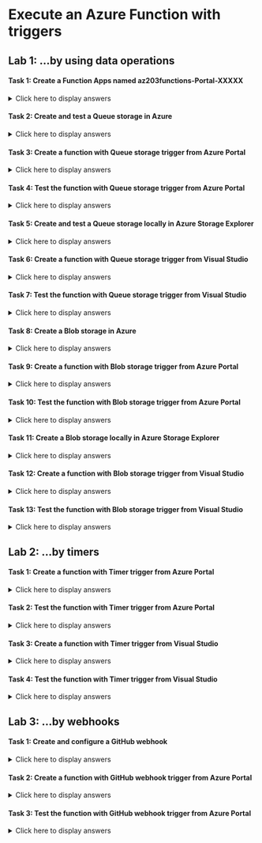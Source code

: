 # Execute an Azure Function with triggers

## Lab 1: …by using data operations

#### Task 1: Create a Function Apps named az203functions-Portal-XXXXX

<details>
<summary>Click here to display answers</summary>

1. In [**Azure Portal**](https://portal.azure.com), in the **Favorites** menu, click **App Services**

1. Click on the button **Add**

1. In the **Marketplace** blade, click **Function App**

1. Click **Create**

1. In the **Function App** blade, under **App name**, replace XXXXX by a unique name and type *az203functions-Portal-XXXXX*

1. Under **Subscription**, select your active and valid subscription

1. Under **Resource Group**, select **Use existing**, then select the *az203-rg* resource group

1. Under **OS**, leave the default value to **Windows**

1. Under **Hosting Plan**, leave the default value to **Consumption Plan**

    > **Note:** Hosting plan that defines how resources are allocated to your function app. In the default **Consumption Plan**, resources are added dynamically as required by your functions. In this serverless hosting, you only pay for the time your functions run. When you run in an **App Service Plan**, you must manage the scaling of your function app.

1. Under **Location**, select the nearest location

1. Under **Runtime Stack**, select **.NET**

   > **Note:** Choose a runtime that supports your favorite function programming language. Choose .NET for C# and F# functions.

1. Under **Storage**, select **Use existing**, then select the *az203storageaccountXXXXX* you created in a previous module

1. Under **Application Insights**, select **Disabled**

1. Click **Create**

</details>

#### Task 2: Create and test a Queue storage in Azure

<details>
<summary>Click here to display answers</summary>

1. In [**Azure Portal**](https://portal.azure.com), in the **Favorites** menu, click **Storage accounts**

1. Click *az203storageaccountXXXXX* created in a previous lab

1. In the **Storage account** blade, click **Queues** in the menu

1. In the **Queues** blade, click on the button **Queue** in order to add a new queue

1. In the **Add queue** dialog, under **Queue name**, type *profile-picture-url-queue*

1. In the **Queues** blade, click *profile-picture-url-queue*

1. In the *profile-picture-url-queue* blade, click on the button **Add message**

1. In the **Add message to queue** dialog, under **Message text**, type *Alpha*

1. Click **OK**

1. Repeat the last two steps to add the messages *Beta* and *Omega*

1. In the *profile-picture-url-queue* blade, check that the messages has been added to the queue

1. Select the message *Beta*

1. Click on the button **Dequeue message**

1. In the **Dequeue first message** dialog, click **Yes**

    The message *Alpha* will be removed from the queue. 
    
    > **Note:** A queue is first in, first-out.

1. Click on the button **Clear queue**

1. In the **Dequeue all messages** dialog, click **Yes**

    All the messages should be removed from the queue.

</details>

#### Task 3: Create a function with Queue storage trigger from Azure Portal

<details>
<summary>Click here to display answers</summary>

1. Go to the *az203functions-Portal-XXXXX* **Function App** 

1. Click **Functions**

1. Click **New function**

1. Select **Azure Queue Storage trigger**

1. In the **Extensions not Installed** dialog, click **Install**

1. In the **Extensions Installation Succeeded** dialog, click **Continue**

1. In the **New Function** dialog, under **Name**, type *DownloadPictureFromUrl*

1. Under **Queue name**, type *profile-picture-url-queue*

1. Under **Storage account connection**, click **new**

1. In the **Storage Account** blade, select *az203storageaccountXXXXX*

1. Click **Create**

</details>

#### Task 4: Test the function with Queue storage trigger from Azure Portal

<details>
<summary>Click here to display answers</summary>

1. Open a new tab and navigate to [**Azure Portal**](https://portal.azure.com), in the **Favorites** menu, click **Storage accounts** and select *az203storageaccountXXXXX*

1. Click **Queues** and select *profile-picture-url-queue*

1. Go back in the tab with the *DownloadPictureFromUrl* blade, click **Run**

    The **Request body** displays the message sent to the queue. The **Logs** displays the information with the message content.

1. Update the **Request body** with the message *testfromFunctionApp* and click **Run**

    The **Logs** should display "C# Queue trigger function processed: testfromFunctionApp"

1. Go to the other tab with the **Queue Storage** blade, and click **Add message**

1. In the **Add message to queue** dialog, under **Message text**, type *testFromQueue*, and click **OK**

1. Click **Refresh**

1. Go back to the tab with the *DownloadPictureFromUrl* blade, check the **Logs**

    The **Logs** should display "C# Queue trigger function processed: testFromQueue"

</details>

#### Task 5: Create and test a Queue storage locally in Azure Storage Explorer

<details>
<summary>Click here to display answers</summary>

1. Start **Microsoft Azure Storage Explorer**

1. Expand **Local & Attached** > **Storage Accounts** > **Emulator - Default Ports (Key)**

1. Right-click **Queues** and select **Create Queue**

1. Type *profile-picture-url-queue*

1. In the *profile-picture-url-queue* tab, click on the button **Add Message**

1. In the **Microsoft Azure Storage Explorer - Add Message** dialog, under **Message text**, type *Alpha*

1. Click **OK**

1. Repeat the last two steps to add the messages *Beta* and *Omega*

1. In the *profile-picture-url-queue* blade, check that the messages has been added to the queue

1. Select the message *Beta*

1. Click on the button **Dequeue Message**

1. In the pop-up dialog, click **Yes**

    The message *Alpha* will be removed from the queue. 
    
    > **Note:** A queue is first in, first-out.

1. Click on the button **Clear Queue**

1. In the pop-up dialog, click **Yes**

    All the messages should be removed from the queue.

1. Click on **Emulator - Default Ports (Key)**

1. In the bottom left, copy and save the **Primary Connection String** value

</details>

#### Task 6: Create a function with Queue storage trigger from Visual Studio

<details>
<summary>Click here to display answers</summary>

1. Start **Visual Studio 2017** and open the *az203functions* solution

1. In the **Solution Explorer**, right-click the *az203functions* project and select **Add** > **New Azure Function...**

1. In the **Add New Item - az203functions** dialog, under **Name**, type *DownloadPictureFromUrl*

1. Click **Add**

1. In the **New Azure Function - DownloadPictureFromUrl** dialog, select **Queue trigger**

1. Under **Connection string setting**, type *az203storageaccountXXXXX_STORAGE*

1. Under **Queue name**, type *profile-picture-url-queue*

1. Click **OK**

    A new file called *DownloadPictureFromUrl.cs* should be created. an error indicates that the **QueueTrigger** attribute could not be found.

1. In the **Solution Explorer**, right-click the *az203functions* project and select**Manage NuGet Packages...**

1. In the **NuGet** tab, click **Browse**

1. Search *Microsoft.Azure.WebJobs.Extensions.Storage*, and select **Microsoft.Azure.WebJobs.Extensions.Storage**

1. Click **Install**, and in the **License Acceptance** dialog, click **I Accept**

1. Close the **NuGet** tab
    
    In the *DownloadPictureFromUrl.cs* file, the **QueueTrigger** attribute sould be resolved.

1. In the **Solution Explorer**, open the **local.settings.json**

1. In the **View** menu, open **Cloud Explorer**, expand **(Local)** > **Storage Accounts** > **(Development) (Key)**, then select Properties and copy the Primary Connection String value.

1. In the **local.settings.json** file, under **Values** section, add a setting called *az203storageaccountXXXXX_STORAGE* and paste the **Primary Connection String** copied during the previous task

</details>

#### Task 7: Test the function with Queue storage trigger from Visual Studio

<details>
<summary>Click here to display answers</summary>

1. Click the **Debug** menu, and select **Start Debugging**

    > **Warning!** If an exception is raised, make sure that the time displayed in the console matches the one on your local machine. If not, adjust the time in your computer (usually **(UTC) Coordinated Universal Time**)

1. Go back to **Microsoft Azure Storage Explorer**, select the queue *profile-picture-url-queue* and add a message with the text *testFromLocal*

    The message should be added to the queue

1. Click the **Refresh** button

    The queue should be empty

1. Go back to the Azure functions console

    *C# Queue trigger function processed: testFromLocal* should be displayed in the **Logs**

1. In **Visual Studio**, click the **Debug** menu, and select **Stop Debugging**

</details>

#### Task 8: Create a Blob storage in Azure

<details>
<summary>Click here to display answers</summary>

1. Create three text files named *Alpha*, *Beta*, and *Omega* on your computer

1. Open each file, and type the name of the file in the content

1. In [**Azure Portal**](https://portal.azure.com), in the **Favorites** menu, click **Storage accounts**

1. Click *az203storageaccountXXXXX* created in a previous lab

1. In the **Storage account** blade, click **Blobs** in the menu

1. In the **Blobs** blade, click on the button **Container** in order to add a new blob storage

1. In the **New container** dialog, under **Name**, type *raw-profile-pictures*

1. Under **Public access level**, select **Blob (anonymous read access for blobs only)**

1. Click **OK**

1. In the **Blobs** blade, click *raw-profile-pictures*

1. In the *raw-profile-pictures* blade, click on the button **Upload**

1. In the **Upload blob** dialog, under **Files**, click **Select a file**

1. Browse and select the first text file *Alpha*

1. Expand **Advanced**

1. Under **Blob type**, select **Block blob**

    > **Note:** [Click here to consult the documentation to understand Block Blobs, Append Blobs, and Page Blobs](https://docs.microsoft.com/en-us/rest/api/storageservices/understanding-block-blobs--append-blobs--and-page-blobs)

1. Click **Upload**

1. Repeat the last six steps to upload the files Beta* and *Omega*

1. In the *raw-profile-pictures* blade, check that the files has been uploaded in the storage

1. Select the file *Beta.txt*

1. Copy the **URL** of the file

1. In the web browser, open a new tab, paste the **URL** and navigate to the blob

    The content of the text file should be displayed: *Beta*.

1. Close the tab

1. In **Azure Portal**, go back to the *raw-profile-pictures* blade

1. In the *raw-profile-pictures* blade, click on the button **Upload**

1. In the **Upload blob** dialog, under **Files**, click **Select a file**

1. In **File name**, type *https://www.avanade.com/~/media/logo/avanade-logo.svg* and click **Open**

1. Expand **Advanced**

1. Under **Blob type**, select **Block blob**

    > **Note:** [Click here to consult the documentation to understand Block Blobs, Append Blobs, and Page Blobs](https://docs.microsoft.com/en-us/rest/api/storageservices/understanding-block-blobs--append-blobs--and-page-blobs)

1. Click **Upload**

1. In the *raw-profile-pictures* blade, check that the picture has been uploaded in the storage

1. Select the file *avanade-logo\[1].svg*

1. Copy the **URL** of the file

1. In the web browser, open a new tab, paste the **URL** and navigate to the blob

    The picture should be displayed.

1. Close the tab

1. Select all files

1. Click **Delete**

1. In the **Delete blob(s)** dialog, click **OK**

</details>

#### Task 9: Create a function with Blob storage trigger from Azure Portal

<details>
<summary>Click here to display answers</summary>

1. Go to the *az203functions-Portal-XXXXX* **Function App** 

1. Click **Functions**

1. Click **New function**

1. Select **Azure Blob Storage trigger**

1. In the **New Function** dialog, under **Name**, type *ResizePicture*

1. Under **Path**, type *raw-profile-pictures/{name}*

1. Under **Storage account connection**, click **new**

1. In the **Storage Account** blade, select *az203storageaccountXXXXX*

1. Click **Create**

</details>

#### Task 10: Test the function with Blob storage trigger from Azure Portal

<details>
<summary>Click here to display answers</summary>

1. Open a new tab and navigate to [**Azure Portal**](https://portal.azure.com), in the **Favorites** menu, click **Storage accounts** and select *az203storageaccountXXXXX*

1. Click **Blobs** and select *raw-profile-pictures*

1. Go back in the tab with the *ResizePicture* blade, click **Logs**

1. Go to the tab with the **Blob Storage** blade, click on the button **Upload**

1. In the **Upload blob** dialog, under **Files**, click **Select a file**

1. In **File name**, type *https://www.avanade.com/~/media/logo/avanade-logo.svg* and click **Open**

1. Click **Upload**

1. Close the **Upload blob** dialog

1. Go back to the tab with the *ResizePicture* blade, check the **Logs**

    The **Logs** should display "C# Blob trigger function Processed blob Name:avanade-logo[1].svg"

1. Go to the tab with the **Blob Storage** blade, click on the button **Refresh**

    The picture should remain in the storage.

</details>

#### Task 11: Create a Blob storage locally in Azure Storage Explorer

<details>
<summary>Click here to display answers</summary>

1. Step 1  

1. Step 2

</details>

#### Task 12: Create a function with Blob storage trigger from Visual Studio

<details>
<summary>Click here to display answers</summary>

1. Step 1  

1. Step 2

</details>

#### Task 13: Test the function with Blob storage trigger from Visual Studio

<details>
<summary>Click here to display answers</summary>

1. Step 1

1. Step 2

</details>

## Lab 2: …by timers

#### Task 1: Create a function with Timer trigger from Azure Portal

<details>
<summary>Click here to display answers</summary>

1. Step 1

1. Step 2

</details>

#### Task 2: Test the function with Timer trigger from Azure Portal

<details>
<summary>Click here to display answers</summary>

1. Step 1

1. Step 2

</details>

#### Task 3: Create a function with Timer trigger from Visual Studio

<details>
<summary>Click here to display answers</summary>

1. Step 1

1. Step 2

</details>

#### Task 4: Test the function with Timer trigger from Visual Studio

<details>
<summary>Click here to display answers</summary>

1. Step 1

1. Step 2

</details>

## Lab 3: …by webhooks

#### Task 1: Create and configure a GitHub webhook

<details>
<summary>Click here to display answers</summary>

1. Step 1

1. Step 2

</details>

#### Task 2: Create a function with GitHub webhook trigger from Azure Portal

<details>
<summary>Click here to display answers</summary>

1. Step 1

1. Step 2

</details>

#### Task 3: Test the function with GitHub webhook trigger from Azure Portal

<details>
<summary>Click here to display answers</summary>

1. Step 1

1. Step 2

</details>